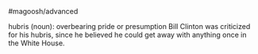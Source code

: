 #magoosh/advanced

hubris (noun): overbearing pride or presumption 
Bill Clinton was criticized for his hubris, since he believed he could get away with anything once in the 
White House. 
